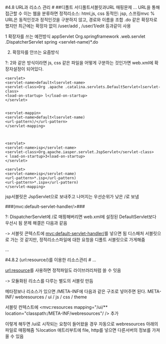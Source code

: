 #4.8 URL과 리소스 관리 #
##디폴트 서디풀트서블릿과URL 매핑문제
...
URL을 통해 접근할 수 이는 웹을 분류하면
정적리소스: html,js, css
동적인: jsp, 스프링mvc
%  URL은 동적인것과 정적인것을 구분하지 않고, 경로와 이름을 조합
    .do 같은 확장자로 했지만 최근에는 확장자 없이 /user/add , /user/1/edit 등과같이 사용

1 확장자를 쓰는 예전방식
	<servlet>
	<servlet-name>appServlet<lservlet-name>
	<servlet-class>Org.springframework .web.servlet .DispatcherServlet<servlet-class>
	<Isevlet>
	<servlet-mapping>
	<servlet-name>spring<lservlet-name>
	<servlet-name)*.do</servlet-name>
	</servlet>

2. 확장자를 안쓰는 요즘방식

	<servlet>
	<servlet-name)spring<lservlet-name>
	<servlet-name)/app/*</servlet-name>
	</servlet-mapping>



?: 2와 같은 방식이라면 js, css 같은 파일을 어떻게 구분하는 것인가면 web.xml에 확장자설정이 되어있다.


	<servlet>
	<servlet-name>default<lservlet-name>
	<servlet-class>Org .apache .catalina.servlets.Default5ervlet<lservlet-class>
	<load-on-startup> l</load-on-startup>
	</servlet>


	<servlet-mappin>
	<servlet-name>default<lservlet-name)
	<url-pattern)/</url-pattern>
	</servlet-mapping>



	<servlet>
	<servlet-name>isp</servlet-name>
	<servlet-class>Org.apache.iasper.servlet.JspServlet</servlet-class>
	< load-on-startup>3<load-on-startup>
	</servlet>

	<servlet>
	<servlet-name>isp</servlet-name)
	<url-pattern>*.isp</url-pattern)
	<url-pattern>*.ispx</url-pattern)
	</servlet-mapping>

jsp서블릿은 JspServlet으로 보내주고 나머지는 우선순위가 낮은 /로 보냄



###(mvc:default-servlet-handler/>###

?: DispatcherServlet에 /로 매핑해버리면 web.xml에 설정된 DefaultServlet보다 우선시 됨
문제 해결은 다음과 같음

-> 서블릿 콘텍스트에 <mvc:default-servlet-handler/>를 넣으면 됨
   디스패처 서블릿으로 가는 것 같지만, 정적리소스파일에 대한 요청을 디폴트 서블릿으로 가게해줌
 
...

#4.8.2 (url:resource/)를 이용한 리소스관리 #
...

<url:resource>를 사용하면 정적파일도 라이브러리처럼 쓸 수 잇음

-> 모듈화된 리소스를 다루는 별도의 서블릿 만듬


메타정보나 리소스가 있으면 /META-INF에 다음과 같은 구조로 넣어주면 된다.
 META-INF/ webresources / ui /  js
                                 / css
                                 / theme

서블릿 컨텍스트에 <mvc:resources mapping="/ui/** location="classpath:/META-INF/webresources"/  /> 추가

이렇게 해두면 /ui로 시작되는 요청이 들어왔을 경우 자동으로 webresources 아래의 파일로 매핑해줌
 %location 애트리부트에 file, http를 넣으면 다른서버의 정보를 가져올 수 있음
           


